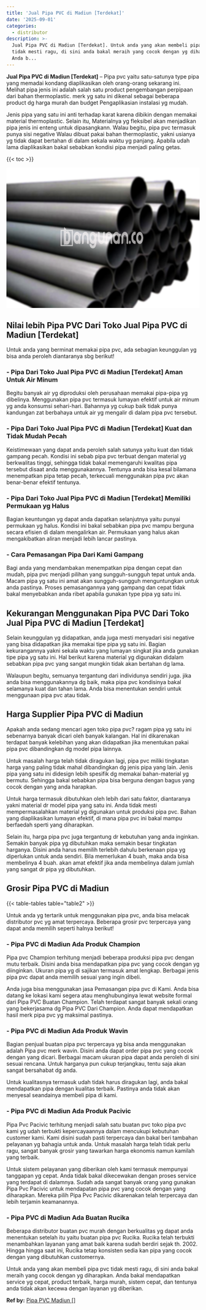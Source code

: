 ```yaml
---
title: 'Jual Pipa PVC di Madiun [Terdekat]'
date: '2025-09-01'
categories:
  - distributor
description: >-
  Jual Pipa PVC di Madiun [Terdekat]. Untuk anda yang akan membeli pipa pvc
  tidak mesti ragu, di sini anda bakal meraih yang cocok dengan yg diharapkan.
  Anda b...
---
```


**Jual Pipa PVC di Madiun \[Terdekat\]** – Pipa pvc yaitu satu-satunya type pipa yang memadai kondang diaplikasikan oleh orang-orang sekarang ini. Melihat pipa jenis ini adalah salah satu product pengembangan perpipaan dari bahan thermoplastic. merk yg satu ini dikenal sebagai beberapa product dg harga murah dan budget Pengaplikasian instalasi yg mudah.

Jenis pipa yang satu ini anti terhadap karat karena dibikin dengan memakai material thermoplastic. Selain itu, Materialnya yg fleksibel akan menjadikan pipa jenis ini enteng untuk dipasangkann. Walau begitu, pipa pvc termasuk punya sisi negative Walau dibuat pakai bahan thermoplastic, yakni usianya yg tidak dapat bertahan di dalam sekala waktu yg panjang. Apabila udah lama diaplikasikan bakal sebabkan kondisi pipa menjadi paling getas.

{{< toc >}}

![Jual Pipa PVC di Madiun [Terdekat]](/images/jaul-pipa-pvc-41.png)

## Nilai lebih Pipa PVC Dari Toko Jual Pipa PVC di Madiun \[Terdekat\]

Untuk anda yang berminat memakai pipa pvc, ada sebagian keunggulan yg bisa anda peroleh diantaranya sbg berikut!

### \- Pipa Dari Toko Jual Pipa PVC di Madiun \[Terdekat\] Aman Untuk Air Minum

Begitu banyak air yg diproduksi oleh perusahaan memakai pipa-pipa yg dibelinya. Menggunakan pipa pvc termasuk lumayan efektif untuk air minum yg anda konsumsi sehari-hari. Bahannya yg cukup baik tidak punya kandungan zat berbahaya untuk air yg mengalir di dalam pipa pvc tersebut.

### \- Pipa Dari Toko Jual Pipa PVC di Madiun \[Terdekat\] Kuat dan Tidak Mudah Pecah

Keistimewaan yang dapat anda peroleh salah satunya yaitu kuat dan tidak gampang pecah. Kondisi ini sebab pipa pvc terbuat dengan material yg berkwalitas tinggi, sehingga tidak bakal memengaruhi kwalitas pipa tersebut disaat anda menggunakannya. Tentunya anda bisa kesal bilamana menempatkan pipa tetap pecah, terkecuali menggunakan pipa pvc akan benar-benar efektif tentunya.

### \- Pipa Dari Toko Jual Pipa PVC di Madiun \[Terdekat\] Memiliki Permukaan yg Halus

Bagian keuntungan yg dapat anda dapatkan selanjutnya yaitu punyai permukaan yg halus. Kondisi ini bakal sebabkan pipa pvc mampu berguna secara efisien di dalam mengalirkan air. Permukaan yang halus akan mengakibatkan aliran menjadi lebih lancar pastinya.

### \- Cara Pemasangan Pipa Dari Kami Gampang

Bagi anda yang mendambakan menempatkan pipa dengan cepat dan mudah, pipa pvc menjadi pilihan yang sungguh-sungguh tepat untuk anda. Macam pipa yg satu ini amat akan sungguh-sungguh menguntungkan untuk anda pastinya. Proses pemasangannya yang gampang dan cepat tidak bakal menyebabkan anda ribet apabila gunakan type pipa yg satu ini.

## Kekurangan Menggunakan Pipa PVC Dari Toko Jual Pipa PVC di Madiun \[Terdekat\]

Selain keunggulan yg didapatkan, anda juga mesti menyadari sisi negative yang bisa didapatkan jika memakai tipe pipa yg satu ini. Bagian kekurangannya yakni sekala waktu yang lumayan singkat jika anda gunakan tipe pipa yg satu ini. Hal berikut karena material yg digunakan didalam sebabkan pipa pvc yang sangat mungkin tidak akan bertahan dg lama.

Walaupun begitu, semuanya tergantung dari individunya sendiri juga. jika anda bisa menggunakannya dg baik, maka pipa pvc kondisinya bakal selamanya kuat dan tahan lama. Anda bisa menentukan sendiri untuk menggunaan pipa pvc atau tidak.

## Harga Supplier Pipa PVC di Madiun

Apakah anda sedang mencari agen toko pipa pvc? ragam pipa yg satu ini sebenarnya banyak dicari oleh banyak kalangan. Hal ini dikarenakan terdapat banyak kelebihan yang akan didapatkan jika menentukan pakai pipa pvc dibandingkan dg model pipa lainnya.

Untuk masalah harga telah tidak diragukan lagi, pipa pvc miliki tingkatan harga yang paling tidak mahal dibandingkan dg jenis pipa yang lain. Jenis pipa yang satu ini didesign lebih spesifik dg memakai bahan-material yg bermutu. Sehingga bakal sebabkan pipa bisa berguna dengan bagus yang cocok dengan yang anda harapkan.

Untuk harga termasuk dibutuhkan oleh lebih dari satu faktor, diantaranya yakni material dr model pipa yang satu ini. Anda tidak mesti mempermasalahkan material yg digunakan untuk produksi pipa pvc. Bahan yang diaplikasikan lumayan efektif, di mana pipa pvc ini bakal mampu berfaedah sperti yang diharapkan.

Selain itu, harga pipa pvc juga tergantung dr kebutuhan yang anda inginkan. Semakin banyak pipa yg dibutuhkan maka semakin besar tingkatan harganya. Disini anda harus memilih terlebih dahulu berkenaan pipa yg diperlukan untuk anda sendiri. Bila memerlukan 4 buah, maka anda bisa membelinya 4 buah. akan amat efektif jika anda membelinya dalam jumlah yang sangat dr pipa yg dibutuhkan.

## Grosir Pipa PVC di Madiun

{{< table-tables table="table2" >}}

Untuk anda yg tertarik untuk menggunakan pipa pvc, anda bisa melacak distributor pvc yg amat terpercaya. Beberapa grosir pvc terpercaya yang dapat anda memilih seperti halnya berikut!

### \- Pipa PVC di Madiun Ada Produk Champion

Pipa pvc Champion terhitung menjadi beberapa produksi pipa pvc dengan mutu terbaik. Disini anda bisa mendapatkan pipa pvc yang cocok dengan yg diinginkan. Ukuran pipa yg di sajikan termasuk amat lengkap. Berbagai jenis pipa pvc dapat anda memilih sesuai yang ingin dibeli.

Anda juga bisa menggunakan jasa Pemasangan pipa pvc di Kami. Anda bisa datang ke lokasi kami segera atau menghubunginya lewat website formal dari Pipa PVC Buatan Champion. Telah terdapat sangat banyak sekali orang yang bekerjasama dg Pipa PVC Dari Champion. Anda dapat mendapatkan hasil merk pipa pvc yg maksimal pastinya.

### \- Pipa PVC di Madiun Ada Produk Wavin

Bagian penjual buatan pipa pvc terpercaya yg bisa anda menggunakan adalah Pipa pvc merk wavin. Disini anda dapat order pipa pvc yang cocok dengan yang dicari. Berbagai macam ukuran pipa dapat anda peroleh di sini sesuai rencana. Untuk harganya pun cukup terjangkau, tentu saja akan sangat bersahabat dg anda.

Untuk kualitasnya termasuk udah tidak harus diragukan lagi, anda bakal mendapatkan pipa dengan kualitas terbaik. Pastinya anda tidak akan menyesal seandainya membeli pipa di kami.

### \- Pipa PVC di Madiun Ada Produk Pacivic

Pipa Pvc Pacivic terhitung menjadi salah satu buatan pvc toko pipa pvc kami yg udah terbukti kepercayaannya dalam mencukupi kebutuhan customer kami. Kami disini sudah pasti terpercaya dan bakal beri tambahan pelayanan yg bahagia untuk anda. Untuk masalah harga telah tidak perlu ragu, sangat banyak grosir yang tawarkan harga ekonomis namun kamilah yang terbaik.

Untuk sistem pelayanan yang diberikan oleh kami termasuk mempunyai tanggapan yg cepat. Anda tidak bakal dikecewakan dengan proses service yang terdapat di dalamnya. Sudah ada sangat banyak orang yang gunakan Pipa Pvc Pacivic untuk mendapatan pipa pvc yang cocok dengan yang diharapkan. Mereka pilih Pipa Pvc Pacivic dikarenakan telah terpercaya dan lebih terjamin keamanannya.

### \- Pipa PVC di Madiun Ada Buatan Rucika

Beberapa distributor buatan pvc murah dengan berkualitas yg dapat anda menentukan setelah itu yaitu buatan pipa pvc Rucika. Rucika telah terbukti menambahkan layanan yang amat baik karena sudah berdiri sejak th. 2002. Hingga hingga saat ini, Rucika tetap konsisten sedia kan pipa yang cocok dengan yang dibutuhkan customernya.

Untuk anda yang akan membeli pipa pvc tidak mesti ragu, di sini anda bakal meraih yang cocok dengan yg diharapkan. Anda bakal mendapatkan service yg cepat, product terbaik, harga murah, sistem cepat, dan tentunya anda tidak akan kecewa dengan layanan yg diberikan.

**Ref by:** [Pipa PVC Madiun []](https://id.wikipedia.org/wiki/Pipa)
